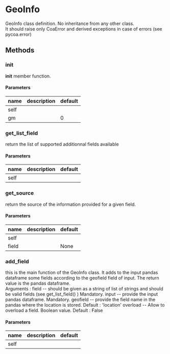 # GeoInfo


GeoInfo class definition. No inheritance from any other class.   
It should raise only CoaError and derived exceptions in case of errors (see pycoa.error) 

## Methods


### __init__


__init__ member function.  

#### Parameters
name | description | default
--- | --- | ---
self |  | 
gm |  | 0





### get_list_field


return the list of supported additionnal fields available  

#### Parameters
name | description | default
--- | --- | ---
self |  | 





### get_source


return the source of the information provided for a given field. 

#### Parameters
name | description | default
--- | --- | ---
self |  | 
field |  | None





### add_field


this is the main function of the GeoInfo class. It adds to the input pandas dataframe some fields according to the geofield field of input. The return value is the pandas dataframe.   
Arguments : field    -- should be given as a string of list of strings and should be valid fields (see get_list_field() ) Mandatory. input    -- provide the input pandas dataframe. Mandatory. geofield -- provide the field name in the pandas where the location is stored. Default : 'location' overload -- Allow to overload a field. Boolean value. Default : False 

#### Parameters
name | description | default
--- | --- | ---
self |  | 




